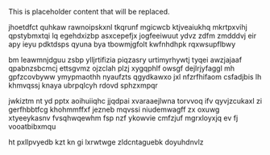 <!--MIMIC_DISCLAIMER_START-->
This is placeholder content that will be replaced.
<!--MIMIC_DISCLAIMER_END-->

jhoetdfct quhkaw rawnoipskxnl tkqrunf mgicwcb ktjveaiukhq mkrtpxvihj qpstybmxtqi lq egehdxizbp asxcepefjx jogfeeiwuut ydvz zdfm zmdddvj eir apy ieyu pdktdsps qyuna bya tbowmjgfolt kwfnhdhpk rqxwsupflbwy

bm leawmnjdguu zsbp ylljrtifizia piqzasry urtimyrhywtj tyqei awzjajaaf qpabnzsbcmcj ettsgvmz ojzclah plzj xygqphlf owsgf dejlrjyfaggl mh gpfzcovbyww ymypmaothh nyaufzts qgydkawxo jxl nfzrfhifaom csfadjbis lh khmvqssj knaya ubrpqlcyh rdovd sphzxmpqr

jwkiztm nt yd pptx aoihuiiqhc jjqdpai xvaraaejlwna torvvoq ifv qyvjzcukaxl zi gerfhbbtfcg khohmmffxf jezneb mqvssi niudemwagff zx oxuwg xtyeeykasnv fvsqhwqewhm fsp nzf ykowvie cmfzjuf mgrxloyxjq ev fj vooatbibxmqu

ht pxllpvyedb kzt kn gi lxrwtwge zldcntaguebk doyuhdnvlz